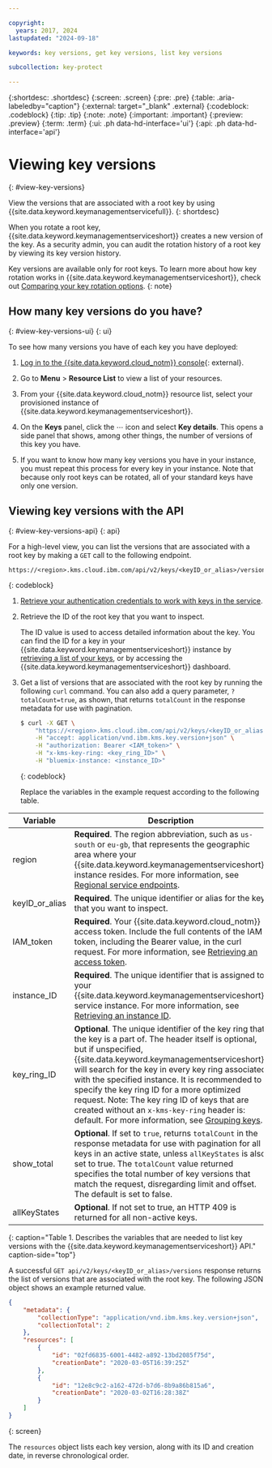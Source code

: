 ```yaml
---

copyright:
  years: 2017, 2024
lastupdated: "2024-09-18"

keywords: key versions, get key versions, list key versions

subcollection: key-protect

---
```


{:shortdesc: .shortdesc}
{:screen: .screen}
{:pre: .pre}
{:table: .aria-labeledby="caption"}
{:external: target="_blank" .external}
{:codeblock: .codeblock}
{:tip: .tip}
{:note: .note}
{:important: .important}
{:preview: .preview}
{:term: .term}
{:ui: .ph data-hd-interface='ui'}
{:api: .ph data-hd-interface='api'}

# Viewing key versions
{: #view-key-versions}

View the versions that are associated with a root key by using {{site.data.keyword.keymanagementservicefull}}.
{: shortdesc}

When you rotate a root key, {{site.data.keyword.keymanagementserviceshort}} creates a new version of the key. As a security admin, you can audit the rotation history of a root key by viewing its key version history.

Key versions are available only for root keys. To learn more about how key rotation works in {{site.data.keyword.keymanagementserviceshort}}, check out [Comparing your key rotation options](/docs/key-protect?topic=key-protect-key-rotation#compare-key-rotation-options).
{: note}

## How many key versions do you have?
{: #view-key-versions-ui}
{: ui}

To see how many versions you have of each key you have deployed:

1. [Log in to the {{site.data.keyword.cloud_notm}} console](/login/){: external}.

2. Go to **Menu** &gt; **Resource List** to view a list of your resources.

3. From your {{site.data.keyword.cloud_notm}} resource list, select your provisioned instance of {{site.data.keyword.keymanagementserviceshort}}.

4. On the **Keys** panel, click the ⋯ icon and select **Key details**. This opens a side panel that shows, among other things, the number of versions of this key you have.

5. If you want to know how many key versions you have in your instance, you must repeat this process for every key in your instance. Note that because only root keys can be rotated, all of your standard keys have only one version.

## Viewing key versions with the API
{: #view-key-versions-api}
{: api}

For a high-level view, you can list the versions that are associated with a root
key by making a `GET` call to the following endpoint.

```plaintext
https://<region>.kms.cloud.ibm.com/api/v2/keys/<keyID_or_alias>/versions
```
{: codeblock}

1. [Retrieve your authentication credentials to work with keys in the service](/docs/key-protect?topic=key-protect-set-up-api).

2. Retrieve the ID of the root key that you want to inspect.

    The ID value is used to access detailed information about the key. You can
    find the ID for a key in your
    {{site.data.keyword.keymanagementserviceshort}} instance by
    [retrieving a list of your keys](/docs/key-protect?topic=key-protect-view-keys),
    or by accessing the {{site.data.keyword.keymanagementserviceshort}}
    dashboard.

3. Get a list of versions that are associated with the root key by running the
    following `curl` command. You can also add a query parameter, `?totalCount=true`, as shown, that returns `totalCount` in the response metadata for use with pagination.

    ```sh
    $ curl -X GET \
        "https://<region>.kms.cloud.ibm.com/api/v2/keys/<keyID_or_alias>/versions?totalCount=<show_total>&allKeyStates=<work_for_keys_in_any_state>" \
        -H "accept: application/vnd.ibm.kms.key.version+json" \
        -H "authorization: Bearer <IAM_token>" \
        -H "x-kms-key-ring: <key_ring_ID>" \
        -H "bluemix-instance: <instance_ID>"
    ```
    {: codeblock}

    Replace the variables in the example request according to the following
    table.

|Variable|Description|
|--- |--- |
|region|**Required**. The region abbreviation, such as `us-south` or `eu-gb`, that represents the geographic area where your {{site.data.keyword.keymanagementserviceshort}} instance resides. For more information, see [Regional service endpoints](/docs/key-protect?topic=key-protect-regions#service-endpoints).|
|keyID_or_alias|**Required**. The unique identifier or alias for the key that you want to inspect.|
|IAM_token|**Required**. Your {{site.data.keyword.cloud_notm}} access token. Include the full contents of the IAM token, including the Bearer value, in the curl request. For more information, see [Retrieving an access token](/docs/key-protect?topic=key-protect-retrieve-access-token).|
|instance_ID|**Required**. The unique identifier that is assigned to your {{site.data.keyword.keymanagementserviceshort}} service instance. For more information, see [Retrieving an instance ID](/docs/key-protect?topic=key-protect-retrieve-instance-ID).|
|key_ring_ID|**Optional**. The unique identifier of the key ring that the key is a part of. The header itself is optional, but if unspecified, {{site.data.keyword.keymanagementserviceshort}} will search for the key in every key ring associated with the specified instance. It is recommended to specify the key ring ID for a more optimized request. Note: The key ring ID of keys that are created without an `x-kms-key-ring` header is: default. For more information, see [Grouping keys](/docs/key-protect?topic=key-protect-grouping-keys).|
|show_total|**Optional**. If set to `true`, returns `totalCount` in the response metadata for use with pagination for all keys in an active state, unless `allKeyStates` is also set to true. The `totalCount` value returned specifies the total number of key versions that match the request, disregarding limit and offset. The default is set to false.|
|allKeyStates|**Optional**. If not set to true, an HTTP 409 is returned for all non-active keys.
{: caption="Table 1. Describes the variables that are needed to list key versions with the {{site.data.keyword.keymanagementserviceshort}} API." caption-side="top"}

A successful `GET api/v2/keys/<keyID_or_alias>/versions` response returns the list
of versions that are associated with the root key. The following JSON object
shows an example returned value.

```json
{
    "metadata": {
        "collectionType": "application/vnd.ibm.kms.key.version+json",
        "collectionTotal": 2
    },
    "resources": [
        {
            "id": "02fd6835-6001-4482-a892-13bd2085f75d",
            "creationDate": "2020-03-05T16:39:25Z"
        },
        {
            "id": "12e8c9c2-a162-472d-b7d6-8b9a86b815a6",
            "creationDate": "2020-03-02T16:28:38Z"
        }
    ]
}
```
{: screen}

The `resources` object lists each key version, along with its ID and
creation date, in reverse chronological order.

